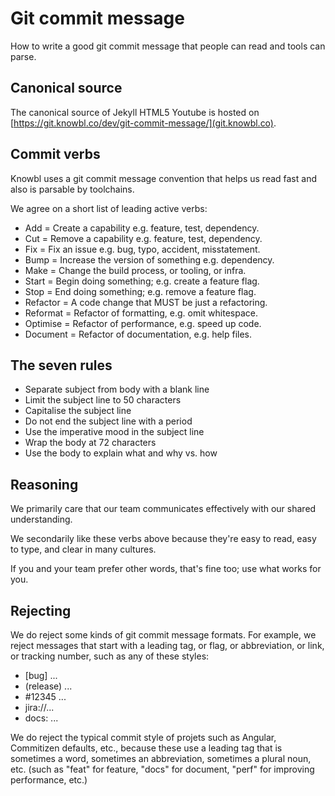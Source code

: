 # Git commit message

How to write a good git commit message that people can read and tools can parse.

## Canonical source

The canonical source of Jekyll HTML5 Youtube is hosted on [https://git.knowbl.co/dev/git-commit-message/](git.knowbl.co).

## Commit verbs

Knowbl uses a git commit message convention that helps us read fast and also is parsable by toolchains.

We agree on a short list of leading active verbs:

* Add = Create a capability e.g. feature, test, dependency.
* Cut = Remove a capability e.g. feature, test, dependency.
* Fix = Fix an issue e.g. bug, typo, accident, misstatement.
* Bump = Increase the version of something e.g. dependency.
* Make = Change the build process, or tooling, or infra.
* Start = Begin doing something; e.g. create a feature flag.
* Stop = End doing something; e.g. remove a feature flag.
* Refactor = A code change that MUST be just a refactoring.
* Reformat = Refactor of formatting, e.g. omit whitespace.
* Optimise = Refactor of performance, e.g. speed up code.
* Document = Refactor of documentation, e.g. help files.

## The seven rules

* Separate subject from body with a blank line
* Limit the subject line to 50 characters
* Capitalise the subject line
* Do not end the subject line with a period
* Use the imperative mood in the subject line
* Wrap the body at 72 characters
* Use the body to explain what and why vs. how

## Reasoning

We primarily care that our team communicates effectively with our shared understanding. 

We secondarily like these verbs above because they're easy to read, easy to type, and clear in many cultures.

If you and your team prefer other words, that's fine too; use what works for you.


## Rejecting

We do reject some kinds of git commit message formats. For example, we reject messages that start with a leading tag, or flag, or abbreviation, or link, or tracking number, such as any of these styles:

* [bug] ...
* (release) ...
* #12345 ...
* jira://...
* docs: ...

We do reject the typical commit style of projets such as Angular, Commitizen defaults, etc., because these use a leading tag that is sometimes a word, sometimes an abbreviation, sometimes a plural noun, etc. (such as "feat" for feature, "docs" for document, "perf" for improving performance, etc.)
